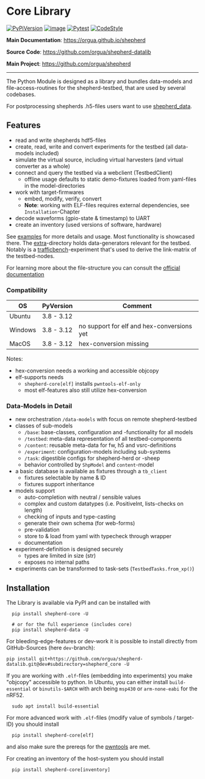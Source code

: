 # Core Library

[![PyPiVersion](https://img.shields.io/pypi/v/shepherd_core.svg)](https://pypi.org/project/shepherd_core)
[![image](https://img.shields.io/pypi/pyversions/shepherd_core.svg)](https://pypi.python.org/pypi/shepherd-core)
[![Pytest](https://github.com/orgua/shepherd-datalib/actions/workflows/py_unittest.yml/badge.svg)](https://github.com/orgua/shepherd-datalib/actions/workflows/py_unittest.yml)
[![CodeStyle](https://img.shields.io/endpoint?url=https://raw.githubusercontent.com/astral-sh/ruff/main/assets/badge/v2.json)](https://github.com/astral-sh/ruff)

**Main Documentation**: <https://orgua.github.io/shepherd>

**Source Code**: <https://github.com/orgua/shepherd-datalib>

**Main Project**: <https://github.com/orgua/shepherd>

---

The Python Module is designed as a library and bundles data-models and file-access-routines for the shepherd-testbed, that are used by several codebases.

For postprocessing shepherds .h5-files users want to use [shepherd_data](https://pypi.org/project/shepherd_data).

## Features

- read and write shepherds hdf5-files
- create, read, write and convert experiments for the testbed (all data-models included)
- simulate the virtual source, including virtual harvesters (and virtual converter as a whole)
- connect and query the testbed via a webclient (TestbedClient)
  - offline usage defaults to static demo-fixtures loaded from yaml-files in the model-directories
- work with target-firmwares
  - embed, modify, verify, convert
  - **Note**: working with ELF-files requires external dependencies, see ``Installation``-Chapter
- decode waveforms (gpio-state & timestamp) to UART
- create an inventory (used versions of software, hardware)

See [examples](https://github.com/orgua/shepherd-datalib/tree/main/shepherd_core/examples) for more details and usage. Most functionality is showcased there. The [extra](https://github.com/orgua/shepherd-datalib/tree/main/shepherd_core/extra)-directory holds data-generators relevant for the testbed. Notably is a [trafficbench](https://github.com/orgua/TrafficBench)-experiment that's used to derive the link-matrix of the testbed-nodes.

For learning more about the file-structure you can consult the [official documentation](https://orgua.github.io/shepherd/user/data_format)

### Compatibility

| OS      |   PyVersion  | Comment                                    |
|---------|--------------|--------------------------------------------|
| Ubuntu  | 3.8 - 3.12   |                                            |
| Windows | 3.8 - 3.12   | no support for elf and hex-conversions yet |
| MacOS   | 3.8 - 3.12   | hex-conversion missing                     |

Notes:
- hex-conversion needs a working and accessible objcopy
- elf-supports needs
  - ``shepherd-core[elf]`` installs ``pwntools-elf-only``
  - most elf-features also still utilize hex-conversion

### Data-Models in Detail

- new orchestration ``/data-models`` with focus on remote shepherd-testbed
- classes of sub-models
  - ``/base``: base-classes, configuration and -functionality for all models
  - ``/testbed``: meta-data representation of all testbed-components
  - ``/content``: reusable meta-data for fw, h5 and vsrc-definitions
  - ``/experiment``: configuration-models including sub-systems
  - ``/task``: digestible configs for shepherd-herd or -sheep
  - behavior controlled by ``ShpModel`` and ``content``-model
- a basic database is available as fixtures through a ``tb_client``
  - fixtures selectable by name & ID
  - fixtures support inheritance
- models support
  - auto-completion with neutral / sensible values
  - complex and custom datatypes (i.e. PositiveInt, lists-checks on length)
  - checking of inputs and type-casting
  - generate their own schema (for web-forms)
  - pre-validation
  - store to & load from yaml with typecheck through wrapper
  - documentation
- experiment-definition is designed securely
  - types are limited in size (str)
  - exposes no internal paths
- experiments can be transformed to task-sets (``TestbedTasks.from_xp()``)

## Installation

The Library is available via PyPI and can be installed with

```shell
  pip install shepherd-core -U

  # or for the full experience (includes core)
  pip install shepherd-data -U
```

For bleeding-edge-features or dev-work it is possible to install directly from GitHub-Sources (here `dev`-branch):

```Shell
pip install git+https://github.com/orgua/shepherd-datalib.git@dev#subdirectory=shepherd_core -U
```

If you are working with ``.elf``-files (embedding into experiments) you make "objcopy" accessible to python. In Ubuntu, you can either install ``build-essential`` or ``binutils-$ARCH`` with arch being ``msp430`` or ``arm-none-eabi`` for the nRF52.

```shell
  sudo apt install build-essential
```

For more advanced work with ``.elf``-files (modify value of symbols / target-ID) you should install

```shell
  pip install shepherd-core[elf]
```

and also make sure the prereqs for the [pwntools](https://docs.pwntools.com/en/stable/install.html) are met.

For creating an inventory of the host-system you should install

```shell
  pip install shepherd-core[inventory]
```
